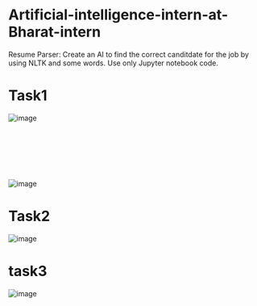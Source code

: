 # Artificial-intelligence-intern-at-Bharat-intern

Resume Parser:
Create an AI to find the correct canditdate
for the job by using NLTK and some
words. Use only Jupyter notebook code.
# Task1
![image](https://github.com/chesta13/Task1/assets/114438600/bd050b8d-87db-42b9-902d-e7a18cf245d8)
<br>
<br>

<br>
<br>
<br>
<br>

![image](https://github.com/chesta13/Task1/assets/114438600/e08ae3ac-5156-4506-b429-7decbf48fb99)

# Task2

![image](https://github.com/chesta13/Task2/assets/114438600/a84f3802-afc3-4621-a944-59f04a50ceab)

# task3
![image](https://github.com/chesta13/task3/assets/114438600/d62d1845-2c1d-48c8-bd13-2347860a4cdb)
